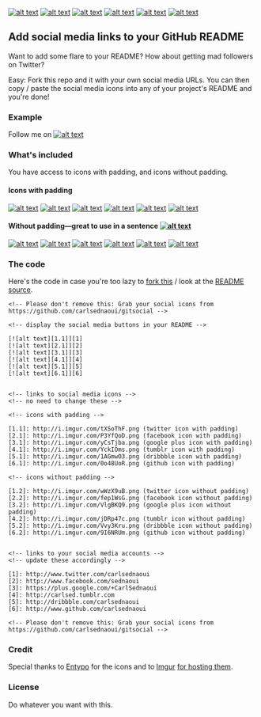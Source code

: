<!-- Please don't remove this: Grab your social icons from https://github.com/carlsednaoui/gitsocial -->

<!-- display the social media buttons in your README -->

[![alt text][1.1]][1]
[![alt text][2.1]][2]
[![alt text][3.1]][3]
[![alt text][4.1]][4]
[![alt text][5.1]][5]
[![alt text][6.1]][6]


<!-- links to social media icons -->
<!-- no need to change these -->

<!-- icons with padding -->

[1.1]: http://i.imgur.com/tXSoThF.png (twitter icon with padding)
[2.1]: http://i.imgur.com/P3YfQoD.png (facebook icon with padding)
[3.1]: http://i.imgur.com/yCsTjba.png (google plus icon with padding)
[4.1]: http://i.imgur.com/YckIOms.png (tumblr icon with padding)
[5.1]: http://i.imgur.com/1AGmwO3.png (dribbble icon with padding)
[6.1]: http://i.imgur.com/0o48UoR.png (github icon with padding)

<!-- icons without padding -->

[1.2]: http://i.imgur.com/wWzX9uB.png (twitter icon without padding)
[2.2]: http://i.imgur.com/fep1WsG.png (facebook icon without padding)
[3.2]: http://i.imgur.com/VlgBKQ9.png (google plus icon without padding)
[4.2]: http://i.imgur.com/jDRp47c.png (tumblr icon without padding)
[5.2]: http://i.imgur.com/Vvy3Kru.png (dribbble icon without padding)
[6.2]: http://i.imgur.com/9I6NRUm.png (github icon without padding)


<!-- links to your social media accounts -->
<!-- update these accordingly -->

[1]: http://www.twitter.com/carlsednaoui
[2]: http://www.facebook.com/sednaoui
[3]: https://plus.google.com/+CarlSednaoui
[4]: http://carlsed.tumblr.com
[5]: http://dribbble.com/carlsednaoui
[6]: http://www.github.com/carlsednaoui

<!-- Please don't remove this: Grab your social icons from https://github.com/carlsednaoui/gitsocial -->

## Add social media links to your GitHub README
Want to add some flare to your README? How about getting mad followers on Twitter?

Easy: Fork this repo and it with your own social media URLs. You can then copy / paste the social media icons into any of your project's README and you're done!

### Example
Follow me on [![alt text][1.1]][1]

### What's included

You have access to icons with padding, and icons without padding.

#### Icons with padding

[![alt text][1.1]][1]
[![alt text][2.1]][2]
[![alt text][3.1]][3]
[![alt text][4.1]][4]
[![alt text][5.1]][5]
[![alt text][6.1]][6]

#### Without padding—great to use in a sentence [![alt text][1.2]][1]

[![alt text][1.2]][1]
[![alt text][2.2]][2]
[![alt text][3.2]][3]
[![alt text][4.2]][4]
[![alt text][5.2]][5]
[![alt text][6.2]][6]


### The code
Here's the code in case you're too lazy to [fork this](https://github.com/carlsednaoui/gitsocial/fork) / look at the [README source](https://raw.github.com/carlsednaoui/gitsocial/master/README.md).

    <!-- Please don't remove this: Grab your social icons from https://github.com/carlsednaoui/gitsocial -->

    <!-- display the social media buttons in your README -->

    [![alt text][1.1]][1]
    [![alt text][2.1]][2]
    [![alt text][3.1]][3]
    [![alt text][4.1]][4]
    [![alt text][5.1]][5]
    [![alt text][6.1]][6]


    <!-- links to social media icons -->
    <!-- no need to change these -->

    <!-- icons with padding -->

    [1.1]: http://i.imgur.com/tXSoThF.png (twitter icon with padding)
    [2.1]: http://i.imgur.com/P3YfQoD.png (facebook icon with padding)
    [3.1]: http://i.imgur.com/yCsTjba.png (google plus icon with padding)
    [4.1]: http://i.imgur.com/YckIOms.png (tumblr icon with padding)
    [5.1]: http://i.imgur.com/1AGmwO3.png (dribbble icon with padding)
    [6.1]: http://i.imgur.com/0o48UoR.png (github icon with padding)

    <!-- icons without padding -->

    [1.2]: http://i.imgur.com/wWzX9uB.png (twitter icon without padding)
    [2.2]: http://i.imgur.com/fep1WsG.png (facebook icon without padding)
    [3.2]: http://i.imgur.com/VlgBKQ9.png (google plus icon without padding)
    [4.2]: http://i.imgur.com/jDRp47c.png (tumblr icon without padding)
    [5.2]: http://i.imgur.com/Vvy3Kru.png (dribbble icon without padding)
    [6.2]: http://i.imgur.com/9I6NRUm.png (github icon without padding)


    <!-- links to your social media accounts -->
    <!-- update these accordingly -->

    [1]: http://www.twitter.com/carlsednaoui
    [2]: http://www.facebook.com/sednaoui
    [3]: https://plus.google.com/+CarlSednaoui
    [4]: http://carlsed.tumblr.com
    [5]: http://dribbble.com/carlsednaoui
    [6]: http://www.github.com/carlsednaoui

    <!-- Please don't remove this: Grab your social icons from https://github.com/carlsednaoui/gitsocial -->

### Credit
Special thanks to [Entypo](http://www.entypo.com/) for the icons and to [Imgur](http://imgur.com/tXSoThF,1AGmwO3,yCsTjba,0o48UoR,P3YfQoD,YckIOms#0) [for hosting them](http://imgur.com/Vvy3Kru,fep1WsG,9I6NRUm,VlgBKQ9,jDRp47c,wWzX9uB).

### License
Do whatever you want with this.
